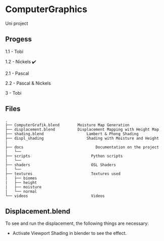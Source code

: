 # ComputerGraphics
Uni project

## Progess

1.1 - Tobi

1.2 - Nickels ✔️

2.1 - Pascal

2.2 - Pascal & Nickels

3   - Tobi

## Files

````
.
├── ComputerGrafik.blend		Moisture Map Generation
├── displacement.blend			Displacement Mapping with Height Map
├── shading.blend				    Lambert & Phong Shading
├── displ_shading				    Shading with Moisture and Height
|
├── docs						        Documentation on the project
|   └── 
├── scripts						      Python scripts			
|   └── 
├── shaders						      OSL Shaders
|   └── 
├── textures					      Textures used
|	├── biomes
|	├── height
|	├── moisture
|   └── normal
└── videos						      Videos

````



## Displacement.blend

To see and run the displacement, the following things are necessary:
- Activate Viewport Shading in blender to see the effect.
